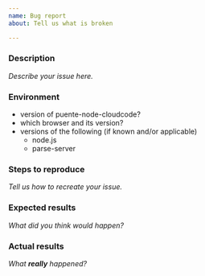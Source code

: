 ```yaml
---
name: Bug report
about: Tell us what is broken

---
```


### Description
_Describe your issue here._

### Environment
- version of puente-node-cloudcode?
- which browser and its version?
- versions of the following (if known and/or applicable)
  - node.js
  - parse-server

### Steps to reproduce
_Tell us how to recreate your issue._
### Expected results
_What did you think would happen?_

### Actual results
_What **really** happened?_